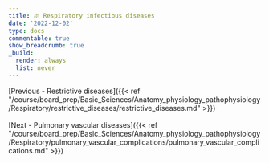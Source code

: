 ```yaml
---
title: 🫁 Respiratory infectious diseases
date: '2022-12-02'
type: docs
commentable: true
show_breadcrumb: true
_build:
  render: always
  list: never
---
```




[Previous - Restrictive diseases]({{< ref "/course/board_prep/Basic_Sciences/Anatomy_physiology_pathophysiology/Respiratory/restrictive_diseases/restrictive_diseases.md" >}})
<br><br>
[Next - Pulmonary vascular diseases]({{< ref "/course/board_prep/Basic_Sciences/Anatomy_physiology_pathophysiology/Respiratory/pulmonary_vascular_complications/pulmonary_vascular_complications.md" >}})